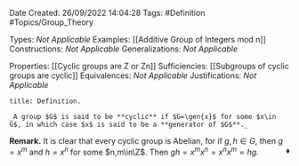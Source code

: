 <div class="topSpace"></div>

Date Created: 26/09/2022 14:04:28
Tags: #Definition #Topics/Group_Theory

Types: _Not Applicable_
Examples: [[Additive Group of Integers mod n]]
Constructions: _Not Applicable_
Generalizations: _Not Applicable_

Properties: [[Cyclic groups are Z or Zn]]
Sufficiencies: [[Subgroups of cyclic groups are cyclic]]
Equivalences: _Not Applicable_
Justifications: _Not Applicable_

``` ad-Definition
title: Definition.

_A group $G$ is said to be **cyclic** if $G=\gen{x}$ for some $x\in G$, in which case $x$ is said to be a **generator of $G$**._

```

**Remark.** It is clear that every cyclic group is Abelian, for if $g,h\in G$, then $g=x^m$ and $h=x^n$ for some $n,m\in\Z$. Then $gh=x^mx^n=x^nx^m=hg$.<span style="float:right;">$\blacklozenge$</span>
